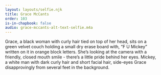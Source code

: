 ```yaml
---
layout: layouts/selfie.njk
title: Grace McCants
order: 103
is-in-chapbook: false
audio: grace-mccants-alt-text-selfie.m4a
---
```

Grace, a black woman with curly hair tied on top of her head, sits on a green velvet couch holding a small dry erase board with, “F U Mickey” written on it in orange block letters. She’s looking at the camera with a friendly, closed mouth smile - there’s a little pride behind her eyes. Mickey, a white man with dark curly hair and short facial hair, side-eyes Grace disapprovingly from several feet in the background.
